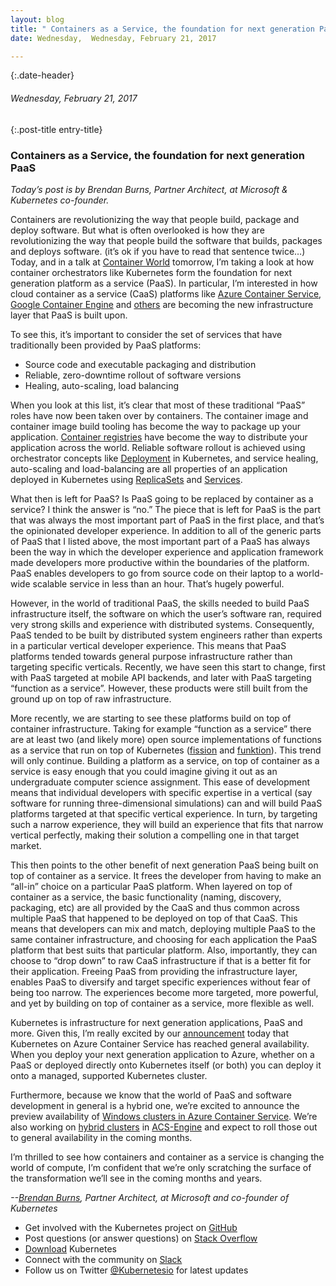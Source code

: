```yaml
---
layout: blog
title: " Containers as a Service, the foundation for next generation PaaS " 
date: Wednesday,  Wednesday, February 21, 2017 

---
```

{:.date-header}
###### Wednesday, February 21, 2017 

{:.post-title entry-title}
### Containers as a Service, the foundation for next generation PaaS 

  
_Today’s post is by Brendan Burns, Partner Architect, at Microsoft & Kubernetes co-founder._  

  

Containers are revolutionizing the way that people build, package and deploy software. But what is often overlooked is how they are revolutionizing the way that people build the software that builds, packages and deploys software. (it’s ok if you have to read that sentence twice…) Today, and in a talk at [Container World](https://tmt.knect365.com/container-world/) tomorrow, I’m taking a look at how container orchestrators like Kubernetes form the foundation for next generation platform as a service (PaaS). In particular, I’m interested in how cloud container as a service (CaaS) platforms like [Azure Container Service](https://azure.microsoft.com/en-us/services/container-service/), [Google Container Engine](https://cloud.google.com/container-engine/) and [others](https://kubernetes.io/docs/getting-started-guides/#hosted-solutions) are becoming the new infrastructure layer that PaaS is built upon.  
  
To see this, it’s important to consider the set of services that have traditionally been provided by PaaS platforms:  
  

- Source code and executable packaging and distribution
- Reliable, zero-downtime rollout of software versions
- Healing, auto-scaling, load balancing
  
When you look at this list, it’s clear that most of these traditional “PaaS” roles have now been taken over by containers. The container image and container image build tooling has become the way to package up your application. [Container registries](https://kubernetes.io/docs/user-guide/images/#using-a-private-registry) have become the way to distribute your application across the world. Reliable software rollout is achieved using orchestrator concepts like [Deployment](https://kubernetes.io/docs/user-guide/deployments/#what-is-a-deployment) in Kubernetes, and service healing, auto-scaling and load-balancing are all properties of an application deployed in Kubernetes using [ReplicaSets](https://kubernetes.io/docs/user-guide/replicasets/#what-is-a-replicaset) and [Services](https://kubernetes.io/docs/user-guide/services/).  
  
What then is left for PaaS? Is PaaS going to be replaced by container as a service? I think the answer is “no.” The piece that is left for PaaS is the part that was always the most important part of PaaS in the first place, and that’s the opinionated developer experience. In addition to all of the generic parts of PaaS that I listed above, the most important part of a PaaS has always been the way in which the developer experience and application framework made developers more productive within the boundaries of the platform. PaaS enables developers to go from source code on their laptop to a world-wide scalable service in less than an hour. That’s hugely powerful.&nbsp;  
  
However, in the world of traditional PaaS, the skills needed to build PaaS infrastructure itself, the software on which the user’s software ran, required very strong skills and experience with distributed systems. Consequently, PaaS tended to be built by distributed system engineers rather than experts in a particular vertical developer experience. This means that PaaS platforms tended towards general purpose infrastructure rather than targeting specific verticals. Recently, we have seen this start to change, first with PaaS targeted at mobile API backends, and later with PaaS targeting “function as a service”. However, these products were still built from the ground up on top of raw infrastructure.  
  
More recently, we are starting to see these platforms build on top of container infrastructure. Taking for example “function as a service” there are at least two (and likely more) open source implementations of functions as a service that run on top of Kubernetes ([fission](https://github.com/fission/fission) and [funktion](https://github.com/funktionio/funktion/)). This trend will only continue. Building a platform as a service, on top of container as a service is easy enough that you could imagine giving it out as an undergraduate computer science assignment. This ease of development means that individual developers with specific expertise in a vertical (say software for running three-dimensional simulations) can and will build PaaS platforms targeted at that specific vertical experience. In turn, by targeting such a narrow experience, they will build an experience that fits that narrow vertical perfectly, making their solution a compelling one in that target market.  
  
This then points to the other benefit of next generation PaaS being built on top of container as a service. It frees the developer from having to make an “all-in” choice on a particular PaaS platform. When layered on top of container as a service, the basic functionality (naming, discovery, packaging, etc) are all provided by the CaaS and thus common across multiple PaaS that happened to be deployed on top of that CaaS. This means that developers can mix and match, deploying multiple PaaS to the same container infrastructure, and choosing for each application the PaaS platform that best suits that particular platform. Also, importantly, they can choose to “drop down” to raw CaaS infrastructure if that is a better fit for their application. Freeing PaaS from providing the infrastructure layer, enables PaaS to diversify and target specific experiences without fear of being too narrow. The experiences become more targeted, more powerful, and yet by building on top of container as a service, more flexible as well.  
  
Kubernetes is infrastructure for next generation applications, PaaS and more. Given this, I’m really excited by our [announcement](https://azure.microsoft.com/en-us/blog/kubernetes-now-generally-available-on-azure-container-service/) today that Kubernetes on Azure Container Service has reached general availability. When you deploy your next generation application to Azure, whether on a PaaS or deployed directly onto Kubernetes itself (or both) you can deploy it onto a managed, supported Kubernetes cluster.  
  
Furthermore, because we know that the world of PaaS and software development in general is a hybrid one, we’re excited to announce the preview availability of [Windows clusters in Azure Container Service](https://docs.microsoft.com/en-us/azure/container-service/container-service-kubernetes-walkthrough). We’re also working on [hybrid clusters](https://github.com/Azure/acs-engine/blob/master/docs/kubernetes.windows.md) in [ACS-Engine](https://github.com/Azure/acs-engine) and expect to roll those out to general availability in the coming months.  
  
I’m thrilled to see how containers and container as a service is changing the world of compute, I’m confident that we’re only scratching the surface of the transformation we’ll see in the coming months and years.  

  

  

_--[Brendan Burns](https://twitter.com/brendandburns), Partner Architect, at Microsoft and co-founder of Kubernetes_

  
  

- Get involved with the Kubernetes project on&nbsp;[GitHub](https://github.com/kubernetes/kubernetes) 
- Post questions (or answer questions) on&nbsp;[Stack Overflow](http://stackoverflow.com/questions/tagged/kubernetes) 
- [Download](http://get.k8s.io/) Kubernetes
- Connect with the community on&nbsp;[Slack](http://slack.k8s.io/)
- Follow us on Twitter&nbsp;[@Kubernetesio](https://twitter.com/kubernetesio) for latest updates

  

